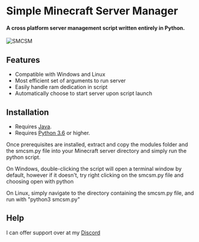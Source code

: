 # Simple Minecraft Server Manager
 #### A cross platform server management script written entirely in Python.
 
 ![SMCSM](https://cdn.discordapp.com/attachments/584258352859709450/730592278191800380/a65c638673cc42a0f2d13c4183eae2d7.png)
 
## Features
* Compatible with Windows and Linux
* Most efficient set of arguments to run server
* Easily handle ram dedication in script
* Automatically choose to start server upon script launch

## Installation
* Requires [Java](https://www.java.com/en/download/).
* Requires [Python 3.6](https://www.python.org/downloads/) or higher.

Once prerequisites are installed, extract and copy the modules folder and the smcsm.py file into your Minecraft server 
directory and simply run the python script.

On Windows, double-clicking the script will open a terminal window by default,
however if it doesn't, try right clicking on the smcsm.py file and choosing open
with python

On Linux, simply navigate to the directory containing the smcsm.py file, and run with
"python3 smcsm.py"

## Help
I can offer support over at my [Discord](https://discord.gg/cuRC9pN)
